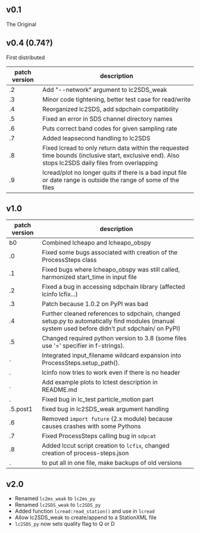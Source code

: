 ## v0.1

The Original

## v0.4 (0.74?)
First distributed

patch version | description
---------- | --------------
.2 | Add "--network" argument to lc2SDS_weak
.3 | Minor code tightening, better test case for read/write
.4 | Reorganized lc2SDS, add sdpchain compatibility
.5 | Fixed an error in SDS channel directory names
.6 | Puts correct band codes for given sampling rate
.7 | Added leapsecond handling to lc2SDS
.8 | Fixed lcread to only return data within the requested time bounds (inclusive start, exclusive end).  Also stops lc2SDS daily files from overlapping
.9 | lcread/plot no longer quits if there is a bad input file or date range is outside the range of some of the files

## v1.0

patch version | description
---------- | --------------
b0 | Combined lcheapo and lcheapo_obspy
.0 | Fixed some bugs associated with creation of the ProcessSteps class
.1 | Fixed bugs where lcheapo_obspy was still called, harmonized start_time in input file
.2 | Fixed a bug in accessing sdpchain library (affected lcinfo lcfix...)
.3 | Patch because 1.0.2 on PyPI was bad
.4 | Further cleaned references to sdpchain, changed setup.py to automatically find modules (manual system used before didn't put sdpchain/ on PyPI)
.5 | Changed required python version to 3.8 (some files use '=' specifier in f-strings).
.     | Integrated input_filename wildcard expansion into ProcessSteps.setup_path().
.     | lcinfo now tries to work even if there is no header
.     | Add example plots to lctest description in README.md
.     | Fixed bug in lc_test particle_motion part
.5.post1 | fixed bug in lc2SDS_weak argument handling
.6 | Removed `import future` (2.x module) because causes crashes with some Pythons
.7 | Fixed ProcessSteps calling bug in `sdpcat`
.8 | Added lccut script creation to `lcfix`, changed creation of process-steps.json
.  | to put all in one file, make backups of old versions

## v2.0

- Renamed `lc2ms_weak` to `lc2ms_py`
- Renamed `lc2SDS_weak` to `lc2SDS_py`
- Added function `lcread:read_station()` and use in `lcread`
- Allow lc2SDS_weak to create/append to a StationXML file
- `lc2SDS_py` now sets quality flag to Q or D
